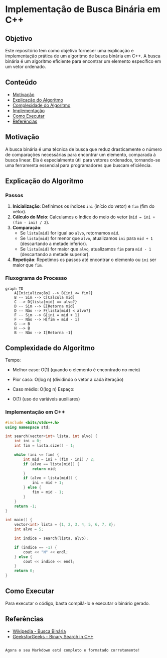# Implementação de Busca Binária em C++

## Objetivo
Este repositório tem como objetivo fornecer uma explicação e implementação prática de um algoritmo de busca binária em C++. A busca binária é um algoritmo eficiente para encontrar um elemento específico em um vetor ordenado.

## Conteúdo
- [Motivação](#motivação)
- [Explicação do Algoritmo](#explicação-do-algoritmo)
- [Complexidade do Algoritmo](#complexidade-do-algoritmo)
- [Implementação](#implementação)
- [Como Executar](#como-executar)
- [Referências](#referências)

## Motivação
A busca binária é uma técnica de busca que reduz drasticamente o número de comparações necessárias para encontrar um elemento, comparada à busca linear. Ela é especialmente útil para vetores ordenados, tornando-se uma ferramenta essencial para programadores que buscam eficiência.

## Explicação do Algoritmo
### Passos
1. **Inicialização**: Definimos os índices `ini` (início do vetor) e `fim` (fim do vetor).
2. **Cálculo do Meio**: Calculamos o índice do meio do vetor (`mid = ini + (fim - ini) / 2`).
3. **Comparação**:
   - Se `lista[mid]` for igual ao `alvo`, retornamos `mid`.
   - Se `lista[mid]` for menor que `alvo`, atualizamos `ini` para `mid + 1` (descartando a metade inferior).
   - Se `lista[mid]` for maior que `alvo`, atualizamos `fim` para `mid - 1` (descartando a metade superior).
4. **Repetição**: Repetimos os passos até encontrar o elemento ou `ini` ser maior que `fim`.

### Fluxograma do Processo
```mermaid
graph TD
    A[Inicialização] --> B{ini <= fim?}
    B -- Sim --> C[Calcula mid]
    C --> D{lista[mid] == alvo?}
    D -- Sim --> E[Retorna mid]
    D -- Não --> F{lista[mid] < alvo?}
    F -- Sim --> G[ini = mid + 1]
    F -- Não --> H[fim = mid - 1]
    G --> B
    H --> B
    B -- Não --> I[Retorna -1]
```

## Complexidade do Algoritmo
Tempo:

- Melhor caso: O(1) (quando o elemento é encontrado no meio)
- Pior caso: O(log n) (dividindo o vetor a cada iteração)
- Caso médio: O(log n)
Espaço:

- O(1) (uso de variáveis auxiliares)

### Implementação em C++
```cpp
#include <bits/stdc++.h>
using namespace std;

int search(vector<int> lista, int alvo) {
    int ini = 0;
    int fim = lista.size() - 1;

    while (ini <= fim) {
        int mid = ini + (fim - ini) / 2;
        if (alvo == lista[mid]) {
            return mid;
        }
        if (alvo > lista[mid]) {
            ini = mid + 1;
        } else {
            fim = mid - 1;
        }
    }
    return -1;
}

int main() {
    vector<int> lista = {1, 2, 3, 4, 5, 6, 7, 8};
    int alvo = 5;

    int indice = search(lista, alvo);

    if (indice == -1) {
        cout << "N" << endl;
    } else {
        cout << indice << endl;
    }
    return 0;
}
```

## Como Executar
Para executar o código, basta compilá-lo e executar o binário gerado.

## Referências
- [Wikipedia - Busca Binária](https://en.wikipedia.org/wiki/Binary_search_algorithm)
- [GeeksforGeeks - Binary Search in C++](https://www.geeksforgeeks.org/binary-search/)
```

Agora o seu Markdown está completo e formatado corretamente!
